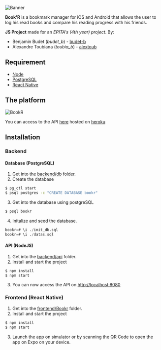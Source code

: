 ![Banner](https://github.com/alextoub/js-project/blob/master/resources/Banner.png)

**Book'R** is a bookmark manager for iOS and Android that allows the user
to log his read books and compare his reading progress with his friends.

**JS Project** made for an _EPITA's (4th year) project_.
By:
- Benjamin Budet (_budet\_b_) - [budet-b](https://github.com/budet-b)
- Alexandre Toubiana (_toubia\_b_) - [alextoub](https://github.com/alextoub)


## Requirement

- [Node](http://nodejs.org)
- [PostgreSQL](http://postgresql.org)
- [React Native](https://facebook.github.io/react-native/)

## The platform

![BookR](https://github.com/alextoub/js-project/blob/master/resources/BookR.png)

You can access to the API [here](http://bookr-api.herokuapp.com) hosted on
[heroku](https://www.heroku.com)

## Installation

### Backend

#### Database (PostgreSQL)

1. Get into the [backend/db](https://github.com/alextoub/js-project/tree/master/backend/db) folder.
2. Create the database
```bash
$ pg_ctl start
$ psql postgres -c "CREATE DATABASE bookr"
```
3. Get into the database using postgreSQL
```bash
$ psql bookr
```
4. Initalize and seed the database.
```sql
bookr=# \i ./init_db.sql
bookr=# \i ./datas.sql
```

#### API (NodeJS)

1. Get into the [backend/api](https://github.com/alextoub/js-project/tree/master/backend/api) folder.
2. Install and start the project
```bash
$ npm install
$ npm start
```
3. You can now access the API on [http://localhost:8080](http://localhost:8080)

### Frontend (React Native)

1. Get into the [frontend/Bookr](https://github.com/alextoub/js-project/tree/master/frontend/Bookr) folder.
2. Install and start the project
```bash
$ npm install
$ npm start
```
3. Launch the app on simulator or by scanning the QR Code to open the app on
Expo on your device.
